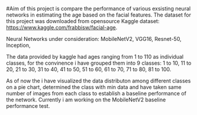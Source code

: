 #Aim of this project is compare the performance of various exsisting neural networks in estimating the age based on the facial features. The dataset for this project was downloaded from opensource Kaggle dataset: https://www.kaggle.com/frabbisw/facial-age. 

Neural Networks under consideration:
MobileNetV2,
VGG16,
Resnet-50,
Inception,

The data provided by kaggle had ages ranging from 1 to 110 as individual classes, for the convinence i have grouped them into 9 classes: 1 to 10, 11 to 20, 21 to 30, 31 to 40, 41 to 50, 51 to 60, 61 to 70, 71 to 80, 81 to 100.

As of now the i have visualized the data distributon among different classes on a pie chart, determined the class with min data and have taken same number of images from each class to establish a baseline performance of the network. Currently i am working on the MobileNetV2 baseline performance test. 



